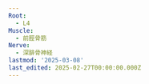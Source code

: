 ```yaml
---
Root:
  - L4
Muscle:
  - 前脛骨筋
Nerve:
  - 深腓骨神経
lastmod: '2025-03-08'
last_edited: 2025-02-27T00:00:00.000Z
---
```




